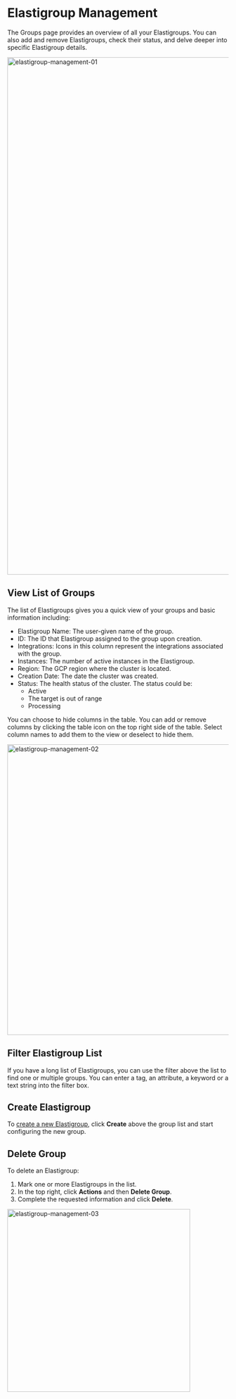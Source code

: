 # Elastigroup Management 

The Groups page provides an overview of all your Elastigroups. You can also add and remove Elastigroups, check their status, and delve deeper into specific Elastigroup details. 

<img width="1177" alt="elastigroup-management-01" src="https://github.com/spotinst/help/assets/106514736/03e39108-faa1-4f18-897b-1b326fe89c3c">

## View List of Groups 

The list of Elastigroups gives you a quick view of your groups and basic information including: 

* Elastigroup Name: The user-given name of the group. 
* ID: The ID that Elastigroup assigned to the group upon creation. 
* Integrations: Icons in this column represent the integrations associated with the group. 
* Instances: The number of active instances in the Elastigroup. 
* Region: The GCP region where the cluster is located. 
* Creation Date: The date the cluster was created. 
* Status: The health status of the cluster. The status could be: 
  - Active 
  - The target is out of range 
  - Processing 

You can choose to hide columns in the table. You can add or remove columns by clicking the table icon on the top right side of the table. Select column names to add them to the view or deselect to hide them.  

<img width="661" alt="elastigroup-management-02" src="https://github.com/spotinst/help/assets/106514736/696abfab-c77f-40f2-a678-6bacaba04c03">

## Filter Elastigroup List 

If you have a long list of Elastigroups, you can use the filter above the list to find one or multiple groups. You can enter a tag, an attribute, a keyword or a text string into the filter box. 

## Create Elastigroup 

To [create a new Elastigroup](elastigroup/getting-started/create-an-elastigroup-for-gcp), click **Create** above the group list and start configuring the new group. 

## Delete Group 

To delete an Elastigroup: 

1. Mark one or more Elastigroups in the list. 
2. In the top right, click **Actions** and then **Delete Group**. 
3. Complete the requested information and click **Delete**. 

<img width="416" alt="elastigroup-management-03" src="https://github.com/spotinst/help/assets/106514736/ab0ddb5d-20b1-4e21-983e-874557274c6f">
